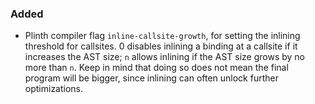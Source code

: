 
### Added

- Plinth compiler flag `inline-callsite-growth`, for setting the inlining threshold
  for callsites. 0 disables inlining a binding at a callsite if it increases the AST size;
  `n` allows inlining if the AST size grows by no more than `n`. Keep in mind that
  doing so does not mean the final program will be bigger, since inlining can often
  unlock further optimizations.
